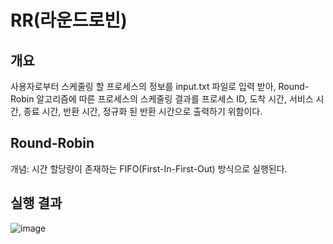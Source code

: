 # RR(라운드로빈)

## 개요
사용자로부터 스케줄링 할 프로세스의 정보를 input.txt 파일로 입력 받아, Round-Robin 알고리즘에 따른 프로세스의 스케줄링 결과를 프로세스 ID, 도착 시간, 서비스 시간, 종료 시간, 반환 시간, 정규화 된 반환 시간으로 출력하기 위함이다.

## Round-Robin
개념: 시간 할당량이 존재하는 FIFO(First-In-First-Out) 방식으로 실행된다.


## 실행 결과
![image](https://user-images.githubusercontent.com/101851472/210194691-2767ce18-3386-4f1f-b56f-c647837d76ab.png)
